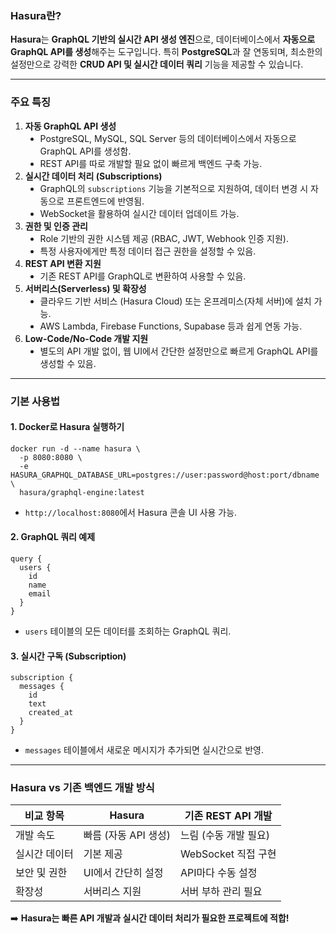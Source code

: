 <h3 data-ke-size="size23"><b>Hasura란?</b></h3>
<p data-ke-size="size16"><b>Hasura</b>는 <b>GraphQL 기반의 실시간 API 생성 엔진</b>으로, 데이터베이스에서 <b>자동으로 GraphQL API를 생성</b>해주는 도구입니다. 특히 <b>PostgreSQL</b>과 잘 연동되며, 최소한의 설정만으로 강력한 <b>CRUD API 및 실시간 데이터 쿼리</b> 기능을 제공할 수 있습니다.</p>
<hr data-ke-style="style1" />
<h3 data-ke-size="size23"><b>  주요 특징</b></h3>
<ol style="list-style-type: decimal;" data-ke-list-type="decimal">
<li><b>자동 GraphQL API 생성</b>
<ul style="list-style-type: disc;" data-ke-list-type="disc">
<li>PostgreSQL, MySQL, SQL Server 등의 데이터베이스에서 자동으로 GraphQL API를 생성함.</li>
<li>REST API를 따로 개발할 필요 없이 빠르게 백엔드 구축 가능.</li>
</ul>
</li>
<li><b>실시간 데이터 처리 (Subscriptions)</b>
<ul style="list-style-type: disc;" data-ke-list-type="disc">
<li>GraphQL의 <code>subscriptions</code> 기능을 기본적으로 지원하여, 데이터 변경 시 자동으로 프론트엔드에 반영됨.</li>
<li>WebSocket을 활용하여 실시간 데이터 업데이트 가능.</li>
</ul>
</li>
<li><b>권한 및 인증 관리</b>
<ul style="list-style-type: disc;" data-ke-list-type="disc">
<li>Role 기반의 권한 시스템 제공 (RBAC, JWT, Webhook 인증 지원).</li>
<li>특정 사용자에게만 특정 데이터 접근 권한을 설정할 수 있음.</li>
</ul>
</li>
<li><b>REST API 변환 지원</b>
<ul style="list-style-type: disc;" data-ke-list-type="disc">
<li>기존 REST API를 GraphQL로 변환하여 사용할 수 있음.</li>
</ul>
</li>
<li><b>서버리스(Serverless) 및 확장성</b>
<ul style="list-style-type: disc;" data-ke-list-type="disc">
<li>클라우드 기반 서비스 (Hasura Cloud) 또는 온프레미스(자체 서버)에 설치 가능.</li>
<li>AWS Lambda, Firebase Functions, Supabase 등과 쉽게 연동 가능.</li>
</ul>
</li>
<li><b>Low-Code/No-Code 개발 지원</b>
<ul style="list-style-type: disc;" data-ke-list-type="disc">
<li>별도의 API 개발 없이, 웹 UI에서 간단한 설정만으로 빠르게 GraphQL API를 생성할 수 있음.</li>
</ul>
</li>
</ol>
<hr data-ke-style="style1" />
<h3 data-ke-size="size23"><b>  기본 사용법</b></h3>
<h4 data-ke-size="size20"><b>1. Docker로 Hasura 실행하기</b></h4>
<pre class="properties"><code>docker run -d --name hasura \
  -p 8080:8080 \
  -e HASURA_GRAPHQL_DATABASE_URL=postgres://user:password@host:port/dbname \
  hasura/graphql-engine:latest</code></pre>
<ul style="list-style-type: disc;" data-ke-list-type="disc">
<li><code>http://localhost:8080</code>에서 Hasura 콘솔 UI 사용 가능.</li>
</ul>
<h4 data-ke-size="size20"><b>2. GraphQL 쿼리 예제</b></h4>
<pre class="routeros"><code>query {
  users {
    id
    name
    email
  }
}</code></pre>
<ul style="list-style-type: disc;" data-ke-list-type="disc">
<li><code>users</code> 테이블의 모든 데이터를 조회하는 GraphQL 쿼리.</li>
</ul>
<h4 data-ke-size="size20"><b>3. 실시간 구독 (Subscription)</b></h4>
<pre class="nginx"><code>subscription {
  messages {
    id
    text
    created_at
  }
}</code></pre>
<ul style="list-style-type: disc;" data-ke-list-type="disc">
<li><code>messages</code> 테이블에서 새로운 메시지가 추가되면 실시간으로 반영.</li>
</ul>
<hr data-ke-style="style1" />
<h3 data-ke-size="size23"><b>  Hasura vs 기존 백엔드 개발 방식</b></h3>
<table data-ke-align="alignLeft">
<thead>
<tr>
<th>비교 항목</th>
<th>Hasura</th>
<th>기존 REST API 개발</th>
</tr>
</thead>
<tbody>
<tr>
<td>개발 속도</td>
<td>빠름 (자동 API 생성)</td>
<td>느림 (수동 개발 필요)</td>
</tr>
<tr>
<td>실시간 데이터</td>
<td>기본 제공</td>
<td>WebSocket 직접 구현</td>
</tr>
<tr>
<td>보안 및 권한</td>
<td>UI에서 간단히 설정</td>
<td>API마다 수동 설정</td>
</tr>
<tr>
<td>확장성</td>
<td>서버리스 지원</td>
<td>서버 부하 관리 필요</td>
</tr>
</tbody>
</table>
<p data-ke-size="size16">➡️ <b>Hasura는 빠른 API 개발과 실시간 데이터 처리가 필요한 프로젝트에 적합!</b>  </p>
